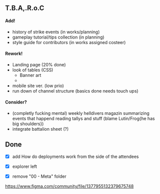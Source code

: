 ## T.B.A,.R.o.C

#### Add!
- history of strike events (in works/planning)
- gameplay tutorial/tips collection (in planning)
- style guide for contributors (in works assigned costeer)

#### Rework!
- Landing page (20% done)
- look of tables (CSS)
	- Banner art
	- 
- mobile site ver. (low prio)
- run down of channel structure (basics done needs touch ups)

#### Consider?
- (completly fucking mental) weekly helldivers magazin summarizing events that happend reading tallys and stuff (blame Lutin/Frog{he has big shoulders})
- integrate battalion sheet (?)
## Done
- [x] add How do deployments work from the side of the attendees
- [x] explorer left
- [x] remove "00 - Meta" folder



https://www.figma.com/community/file/1377955132379675748